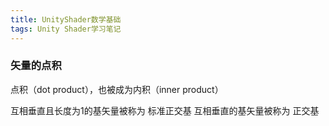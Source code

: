 ```yaml
---
title: UnityShader数学基础
tags: Unity Shader学习笔记
---
```


### 矢量的点积
点积（dot product），也被成为内积（inner product）

互相垂直且长度为1的基矢量被称为 标准正交基
互相垂直的基矢量被称为 正交基